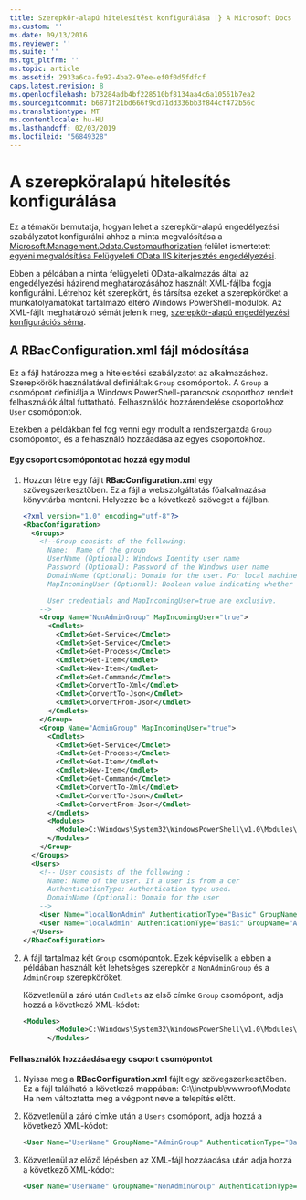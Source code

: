 ```yaml
---
title: Szerepkör-alapú hitelesítést konfigurálása |} A Microsoft Docs
ms.custom: ''
ms.date: 09/13/2016
ms.reviewer: ''
ms.suite: ''
ms.tgt_pltfrm: ''
ms.topic: article
ms.assetid: 2933a6ca-fe92-4ba2-97ee-ef0f0d5fdfcf
caps.latest.revision: 8
ms.openlocfilehash: b73284adb4bf228510bf8134aa4c6a10561b7ea2
ms.sourcegitcommit: b6871f21bd666f9cd71dd336bb3f844cf472b56c
ms.translationtype: MT
ms.contentlocale: hu-HU
ms.lasthandoff: 02/03/2019
ms.locfileid: "56849328"
---
```

# <a name="configuring-role-based-authorization"></a>A szerepköralapú hitelesítés konfigurálása

Ez a témakör bemutatja, hogyan lehet a szerepkör-alapú engedélyezési szabályzatot konfigurálni ahhoz a minta megvalósítása a [Microsoft.Management.Odata.Customauthorization](/dotnet/api/Microsoft.Management.Odata.CustomAuthorization) felület ismertetett [egyéni megvalósítása Felügyeleti OData IIS kiterjesztés engedélyezési](./implementing-custom-authorization-for-a-management-odata-web-service.md).

Ebben a példában a minta felügyeleti OData-alkalmazás által az engedélyezési házirend meghatározásához használt XML-fájlba fogja konfigurálni. Létrehoz két szerepkört, és társítsa ezeket a szerepköröket a munkafolyamatokat tartalmazó eltérő Windows PowerShell-modulok. Az XML-fájlt meghatározó sémát jelenik meg, [szerepkör-alapú engedélyezési konfigurációs séma](./role-based-authorization-configuration-schema.md).

## <a name="modifying-the-rbacconfigurationxml-file"></a>A RBacConfiguration.xml fájl módosítása

Ez a fájl határozza meg a hitelesítési szabályzatot az alkalmazáshoz. Szerepkörök használatával definiáltak `Group` csomópontok. A `Group` a csomópont definiálja a Windows PowerShell-parancsok csoporthoz rendelt felhasználók által futtatható. Felhasználók hozzárendelése csoportokhoz `User` csomópontok.

Ezekben a példákban fel fog venni egy modult a rendszergazda `Group` csomópontot, és a felhasználó hozzáadása az egyes csoportokhoz.

#### <a name="adding-a-module-to-a-group-node"></a>Egy csoport csomópontot ad hozzá egy modul

1. Hozzon létre egy fájlt **RBacConfiguration.xml** egy szövegszerkesztőben. Ez a fájl a webszolgáltatás főalkalmazása könyvtárba menteni. Helyezze be a következő szöveget a fájlban.

   ```xml
   <?xml version="1.0" encoding="utf-8"?>
   <RbacConfiguration>
     <Groups>
       <!--Group consists of the following:
         Name:  Name of the group
         UserName (Optional): Windows Identity user name
         Password (Optional): Password of the Windows user name
         DomainName (Optional): Domain for the user. For local machine account either do not include them or give the machine name. Do not give empty string
         MapIncomingUser (Optional): Boolean value indicating whether to execute cmdlet in the context of network client.

         User credentials and MapIncomingUser=true are exclusive.
       -->
       <Group Name="NonAdminGroup" MapIncomingUser="true">
         <Cmdlets>
           <Cmdlet>Get-Service</Cmdlet>
           <Cmdlet>Set-Service</Cmdlet>
           <Cmdlet>Get-Process</Cmdlet>
           <Cmdlet>Get-Item</Cmdlet>
           <Cmdlet>New-Item</Cmdlet>
           <Cmdlet>Get-Command</Cmdlet>
           <Cmdlet>ConvertTo-Xml</Cmdlet>
           <Cmdlet>ConvertTo-Json</Cmdlet>
           <Cmdlet>ConvertFrom-Json</Cmdlet>
         </Cmdlets>
       </Group>
       <Group Name="AdminGroup" MapIncomingUser="true">
         <Cmdlets>
           <Cmdlet>Get-Service</Cmdlet>
           <Cmdlet>Get-Process</Cmdlet>
           <Cmdlet>Get-Item</Cmdlet>
           <Cmdlet>New-Item</Cmdlet>
           <Cmdlet>Get-Command</Cmdlet>
           <Cmdlet>ConvertTo-Xml</Cmdlet>
           <Cmdlet>ConvertTo-Json</Cmdlet>
           <Cmdlet>ConvertFrom-Json</Cmdlet>
         </Cmdlets>
         <Modules>
           <Module>C:\Windows\System32\WindowsPowerShell\v1.0\Modules\ServerManager\ServerManager.psd1</Module>
         </Modules>
       </Group>
     </Groups>
     <Users>
       <!-- User consists of the following :
         Name: Name of the user. If a user is from a cer
         AuthenticationType: Authentication type used.
         DomainName (Optional): Domain for the user
       -->
       <User Name="localNonAdmin" AuthenticationType="Basic" GroupName="NonAdminGroup" />
       <User Name="localAdmin" AuthenticationType="Basic" GroupName="AdminGroup" />
     </Users>
   </RbacConfiguration>
   ```

2. A fájl tartalmaz két `Group` csomópontok. Ezek képviselik a ebben a példában használt két lehetséges szerepkör a `NonAdminGroup` és a `AdminGroup` szerepköröket.

   Közvetlenül a záró után `Cmdlets` az első címke `Group` csomópont, adja hozzá a következő XML-kódot:

   ```xml
   <Modules>
           <Module>C:\Windows\System32\WindowsPowerShell\v1.0\Modules\ServerManager\ServerManager.psd1</Module>
         </Modules>
   ```

#### <a name="adding-a-user-to-a-group-node"></a>Felhasználók hozzáadása egy csoport csomópontot

1. Nyissa meg a **RBacConfiguration.xml** fájlt egy szövegszerkesztőben. Ez a fájl található a következő mappában: C:\\\inetpub\wwwroot\Modata Ha nem változtatta meg a végpont neve a telepítés előtt.

2. Közvetlenül a záró címke után a `Users` csomópont, adja hozzá a következő XML-kódot:

   ```xml
   <User Name="UserName" GroupName="AdminGroup" AuthenticationType="Basic" DomainName="DomainName"/>
   ```

3. Közvetlenül az előző lépésben az XML-fájl hozzáadása után adja hozzá a következő XML-kódot:

   ```xml
   <User Name="UserName" GroupName="NonAdminGroup" AuthenticationType="Basic" DomainName="DomainName"/>
   ```